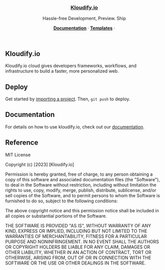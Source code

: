 <p align="center">
  <a href="https://kloudify.io">
    <h3 align="center">Kloudify.io</h3>
  </a>
</p>

<p align="center">
    Hassle-free Development, Preview. Ship
</p>

<p align="center">
  <a href="https://kloudify.io/docs"><strong>Documentation</strong></a> ·
  <a href="https://github.com/Kloudify-io/templates"><strong>Templates</strong></a> ·
</p>
<br/>

## Kloudify.io

Kloudify.io cloud gives developers frameworks, workflows, and infrastructure to build a faster, more personalized web.

## Deploy

Get started by [importing a project](https://kloudify.io). Then, `git push` to deploy.

## Documentation

For details on how to use kloudify.io, check out our [documentation](https://kloudify.io/docs).


## Reference
MIT License

Copyright (c) [2023] [Kloudify.io]

Permission is hereby granted, free of charge, to any person obtaining a copy
of this software and associated documentation files (the "Software"), to deal
in the Software without restriction, including without limitation the rights
to use, copy, modify, merge, publish, distribute, sublicense, and/or sell
copies of the Software, and to permit persons to whom the Software is
furnished to do so, subject to the following conditions:

The above copyright notice and this permission notice shall be included in all
copies or substantial portions of the Software.

THE SOFTWARE IS PROVIDED "AS IS", WITHOUT WARRANTY OF ANY KIND, EXPRESS OR
IMPLIED, INCLUDING BUT NOT LIMITED TO THE WARRANTIES OF MERCHANTABILITY,
FITNESS FOR A PARTICULAR PURPOSE AND NONINFRINGEMENT. IN NO EVENT SHALL THE
AUTHORS OR COPYRIGHT HOLDERS BE LIABLE FOR ANY CLAIM, DAMAGES OR OTHER
LIABILITY, WHETHER IN AN ACTION OF CONTRACT, TORT OR OTHERWISE, ARISING FROM,
OUT OF OR IN CONNECTION WITH THE SOFTWARE OR THE USE OR OTHER DEALINGS IN THE
SOFTWARE.